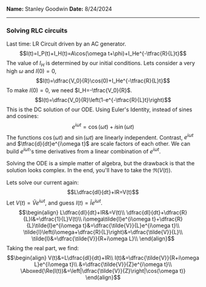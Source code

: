 **Name:** Stanley Goodwin
**Date:** 8/24/2024

---
### Solving RLC circuits
Last time: LR Circuit driven by an AC generator.
$$I(t)=I_P(t)+I_H(t)=A\cos(\omega t+\phi)+I_He^{-\tfrac{R}{L}t}$$
The value of $I_H$ is determined by our initial conditions.
Lets consider a very high $\omega$ and $I(0)=0$,
$$I(t)=\dfrac{V_0}{R}\cos(0)+I_He^{-\tfrac{R}{L}t}$$
To make $I(0) = 0$, we need $I_H=-\tfrac{V_0}{R}$.
$$I(t)=\dfrac{V_0}{R}\left(1-e^{-\tfrac{R}{L}t}\right)$$
This is the DC solution of our ODE.
Using Euler's Identity, instead of sines and cosines:
$$e^{i\omega t}=\cos(\omega t)+i\sin(\omega t)$$
The functions $\cos(\omega t)$ and $\sin(\omega t)$ are linearly independent.
Contrast, $e^{i\omega t}$ and $\tfrac{d}{dt}e^{i\omega t}$ are scale factors of each other.
We can build $e^{i\omega t}$'s time derivatives from a linear combination of $e^{i\omega t}$.

Solving the ODE is a simple matter of algebra, but the drawback is that the solution looks complex.
In the end, you'll have to take the $\Re{}\left(V(t)\right)$.

Lets solve our current again:
$$L\dfrac{dI}{dt}+IR=V(t)$$
Let $V(t)=\tilde{V}e^{i\omega t}$, and guess $I(t)=\tilde{I}e^{i\omega t}$.
$$\begin{align}
L\dfrac{dI}{dt}+IR&=V(t)\\
\dfrac{dI}{dt}+\dfrac{R}{L}I&=\dfrac{1}{L}V(t)\\
i\omega\tilde{I}e^{i\omega t}+\dfrac{R}{L}\tilde{I}e^{i\omega t}&=\dfrac{\tilde{V}}{L}e^{i\omega t}\\
\tilde{I}\left(i\omega+\dfrac{R}{L}\right)&=\dfrac{\tilde{V}}{L}\\
\tilde{I}&=\dfrac{\tilde{V}}{R+i\omega L}\\
\end{align}$$
Taking the real part, we find:
$$\begin{align}
V(t)&=L\dfrac{dI}{dt}+IR\\
I(t)&=\dfrac{\tilde{V}}{R+i\omega L}e^{i\omega t}\\
&=\dfrac{\tilde{V}}{Z}e^{i\omega t}\\
\Aboxed{\Re(I(t))&=\left|\dfrac{\tilde{V}}{Z}\right|\cos(\omega t)}
\end{align}$$

